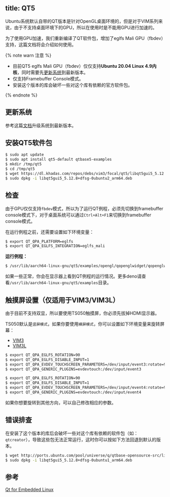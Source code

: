 title: QT5
---

Ubuntu系统默认自带的QT版本是针对OpenGL桌面环境的，但是对于VIM系列来说，由于不支持桌面环境下的GPU，所以在使用时是不能用GPU进行加速的。

为了使用GPU加速，我们重新编译了QT软件包，增加了eglfs Mali GPU（fbdev）支持，这篇文档将会介绍如何使用。

{% note warn 注意 %}

* 目前QT5 eglfs Mali GPU（fbdev）仅仅支持**Ubuntu 20.04 Linux 4.9内核**，同时需要先[更新系统](/linux/zh-cn/vim1/UpgradeSystem.html)到最新版本。
* 仅支持Framebuffer Console模式。
* 安装这个版本的库会破坏一些对这个库有依赖的官方软件包。

{% endnote %}

## 更新系统

参考这篇[文档](/linux/zh-cn/vim1/UpgradeSystem.html)升级系统到最新版本。

## 安装QT5软件包

```bash
$ sudo apt update
$ sudo apt install qt5-default qtbase5-examples
$ mkdir /tmp/qt5
$ cd /tmp/qt5
$ wget https://dl.khadas.com/repos/debs/vim3/focal/qt5/libqt5gui5_5.12.8%2Bdfsg-0ubuntu2_arm64.deb
$ sudo dpkg -i libqt5gui5_5.12.8+dfsg-0ubuntu2_arm64.deb
```

## 检查

由于GPU仅仅支持`fbdev`模式，所以为了运行QT例程，必须先切换到framebuffer console模式下，对于桌面系统可以通过`Ctrl+Alt+F1`来切换到framebuffer console模式。

在运行例程之前，还需要设置如下环境变量：

```bash
$ export QT_QPA_PLATFORM=eglfs
$ export QT_QPA_EGLFS_INTEGRATION=eglfs_mali
```

**运行例程：**

```bash
$ /usr/lib/aarch64-linux-gnu/qt5/examples/opengl/qopenglwidget/qopenglwidget
```

如果一些正常，你会在显示器上看到QT例程的运行情况。更多deno请查看`/usr/lib/aarch64-linux-gnu/qt5/examples`目录。

## 触摸屏设置（仅适用于VIM3/VIM3L）

由于目前不支持双显，所以要使用TS050触摸屏，你必须先拔掉HDMI显示器。

TS050默认是`竖屏模式`，如果你要使用`横屏模式`，你可以设置如下环境变量来旋转屏幕：

<ul class="nav nav-tabs" id="myTab" role="tablist">
  <li class="nav-item" role="presentation">
    <a class="nav-link active" id="vim3-tab" data-toggle="tab" href="#vim3" role="tab" aria-controls="vim3" aria-selected="true">VIM3</a>
  </li>
  <li class="nav-item" role="presentation">
    <a class="nav-link" id="vim3l-tab" data-toggle="tab" href="#vim3l" role="tab" aria-controls="vim3l" aria-selected="false">VIM3L</a>
  </li>
</ul>
<div class="tab-content" id="myTabContent">
<div class="tab-pane fade show active" id="vim3" role="tabpanel" aria-labelledby="vim3-tab">

```bash
$ export QT_QPA_EGLFS_ROTATION=90
$ export QT_QPA_EGLFS_DISABLE_INPUT=1
$ export QT_QPA_EVDEV_TOUCHSCREEN_PARAMETERS=/dev/input/event3:rotate=90
$ export QT_QPA_GENERIC_PLUGINS=evdevtouch:/dev/input/event3
```

</div>
<div class="tab-pane fade show" id="vim3l" role="tabpanel" aria-labelledby="vim3l-tab">

```bash
$ export QT_QPA_EGLFS_ROTATION=90
$ export QT_QPA_EGLFS_DISABLE_INPUT=1
$ export QT_QPA_EVDEV_TOUCHSCREEN_PARAMETERS=/dev/input/event4:rotate=90
$ export QT_QPA_GENERIC_PLUGINS=evdevtouch:/dev/input/event4
```

</div>
</div>

如果你想要旋转到其他方向，可以自己修改相应的参数。

## 错误排查

在安装了这个版本的库后会破坏一些对这个库有依赖的软件包（如：`qtcreator`），导致这些包无法正常运行，这时你可以按如下方法回退到默认的版本。

```bash
$ wget http://ports.ubuntu.com/pool/universe/q/qtbase-opensource-src/libqt5gui5_5.12.8+dfsg-0ubuntu1_arm64.deb
$ sudo dpkg -i libqt5gui5_5.12.8+dfsg-0ubuntu1_arm64.deb
```

## 参考
[Qt for Embedded Linux](https://doc.qt.io/qt-5/embedded-linux.html)

